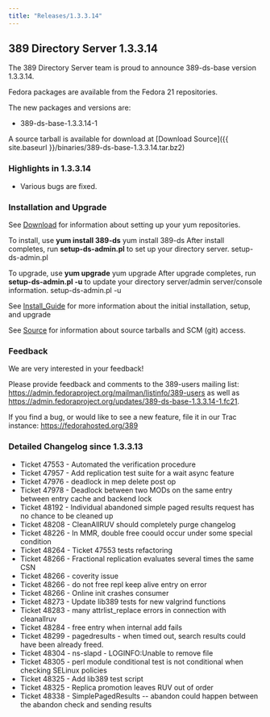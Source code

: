 ```yaml
---
title: "Releases/1.3.3.14"
---
```

389 Directory Server 1.3.3.14
-----------------------------

The 389 Directory Server team is proud to announce 389-ds-base version 1.3.3.14.

Fedora packages are available from the Fedora 21 repositories.

The new packages and versions are:

-   389-ds-base-1.3.3.14-1

A source tarball is available for download at [Download Source]({{ site.baseurl }}/binaries/389-ds-base-1.3.3.14.tar.bz2)

### Highlights in 1.3.3.14

-   Various bugs are fixed.

### Installation and Upgrade

See [Download](../download.html) for information about setting up your yum repositories.

To install, use **yum install 389-ds** yum install 389-ds After install completes, run **setup-ds-admin.pl** to set up your directory server. setup-ds-admin.pl

To upgrade, use **yum upgrade** yum upgrade After upgrade completes, run **setup-ds-admin.pl -u** to update your directory server/admin server/console information. setup-ds-admin.pl -u

See [Install\_Guide](../legacy/install-guide.html) for more information about the initial installation, setup, and upgrade

See [Source](../development/source.html) for information about source tarballs and SCM (git) access.

### Feedback

We are very interested in your feedback!

Please provide feedback and comments to the 389-users mailing list: <https://admin.fedoraproject.org/mailman/listinfo/389-users> as well as <https://admin.fedoraproject.org/updates/389-ds-base-1.3.3.14-1.fc21>.

If you find a bug, or would like to see a new feature, file it in our Trac instance: <https://fedorahosted.org/389>

### Detailed Changelog since 1.3.3.13

-   Ticket 47553 - Automated the verification procedure
-   Ticket 47957 - Add replication test suite for a wait async feature
-   Ticket 47976 - deadlock in mep delete post op
-   Ticket 47978 - Deadlock between two MODs on the same entry between entry cache and backend lock
-   Ticket 48192 - Individual abandoned simple paged results request has no chance to be cleaned up
-   Ticket 48208 - CleanAllRUV should completely purge changelog
-   Ticket 48226 - In MMR, double free coould occur under some special condition
-   Ticket 48264 - Ticket 47553 tests refactoring
-   Ticket 48266 - Fractional replication evaluates several times the same CSN
-   Ticket 48266 - coverity issue
-   Ticket 48266 - do not free repl keep alive entry on error
-   Ticket 48266 - Online init crashes consumer
-   Ticket 48273 - Update lib389 tests for new valgrind functions
-   Ticket 48283 - many attrlist_replace errors in connection with cleanallruv
-   Ticket 48284 - free entry when internal add fails
-   Ticket 48299 - pagedresults - when timed out, search results could have been already freed.
-   Ticket 48304 - ns-slapd - LOGINFO:Unable to remove file
-   Ticket 48305 - perl module conditional test is not conditional when checking SELinux policies
-   Ticket 48325 - Add lib389 test script
-   Ticket 48325 - Replica promotion leaves RUV out of order
-   Ticket 48338 - SimplePagedResults -- abandon could happen between the abandon check and sending results

